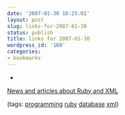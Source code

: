 ```yaml
---
date: '2007-01-30 16:25:01'
layout: post
slug: links-for-2007-01-30
status: publish
title: links for 2007-01-30
wordpress_id: '168'
categories:
- bookmarks
---
```



	
  * 
		

[ News and articles about Ruby and XML](http://www.rubyxml.com/articles/REXML/MySQL_and_REXML)


		

(tags: [programming](http://del.icio.us/eob/programming) [ruby](http://del.icio.us/eob/ruby) [database](http://del.icio.us/eob/database) [xml](http://del.icio.us/eob/xml))


	



